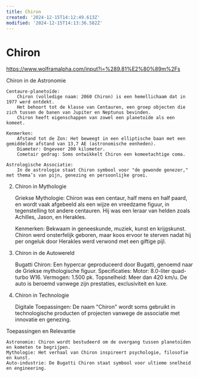 ```yaml
---
title: Chiron
created: '2024-12-15T14:12:49.613Z'
modified: '2024-12-15T14:13:36.582Z'
---
```


# Chiron

https://www.wolframalpha.com/input?i=%289.81%E2%80%89m%2Fs

Chiron in de Astronomie

    Centaure-planetoïde:
        Chiron (volledige naam: 2060 Chiron) is een hemellichaam dat in 1977 werd ontdekt.
        Het behoort tot de klasse van Centauren, een groep objecten die zich tussen de banen van Jupiter en Neptunus bevinden.
        Chiron heeft eigenschappen van zowel een planetoïde als een komeet.

    Kenmerken:
        Afstand tot de Zon: Het beweegt in een elliptische baan met een gemiddelde afstand van 13,7 AE (astronomische eenheden).
        Diameter: Ongeveer 200 kilometer.
        Cometair gedrag: Soms ontwikkelt Chiron een komeetachtige coma.

    Astrologische Associatie:
        In de astrologie staat Chiron symbool voor "de gewonde genezer," met thema’s van pijn, genezing en persoonlijke groei.

2. Chiron in Mythologie

    Griekse Mythologie:
        Chiron was een centaur, half mens en half paard, en wordt vaak afgebeeld als een wijze en vreedzame figuur, in tegenstelling tot andere centauren.
        Hij was een leraar van helden zoals Achilles, Jason, en Herakles.

    Kenmerken:
        Bekwaam in geneeskunde, muziek, kunst en krijgskunst.
        Chiron werd onsterfelijk geboren, maar koos ervoor te sterven nadat hij per ongeluk door Herakles werd verwond met een giftige pijl.

3. Chiron in de Autowereld

    Bugatti Chiron:
        Een hypercar geproduceerd door Bugatti, genoemd naar de Griekse mythologische figuur.
        Specificaties:
            Motor: 8.0-liter quad-turbo W16.
            Vermogen: 1.500 pk.
            Topsnelheid: Meer dan 420 km/u.
        De auto is beroemd vanwege zijn prestaties, exclusiviteit en luxe.

4. Chiron in Technologie

    Digitale Toepassingen:
        De naam "Chiron" wordt soms gebruikt in technologische producten of projecten vanwege de associatie met innovatie en genezing.

Toepassingen en Relevantie

    Astronomie: Chiron wordt bestudeerd om de overgang tussen planetoïden en kometen te begrijpen.
    Mythologie: Het verhaal van Chiron inspireert psychologie, filosofie en kunst.
    Auto-industrie: De Bugatti Chiron staat symbool voor ultieme snelheid en engineering.
